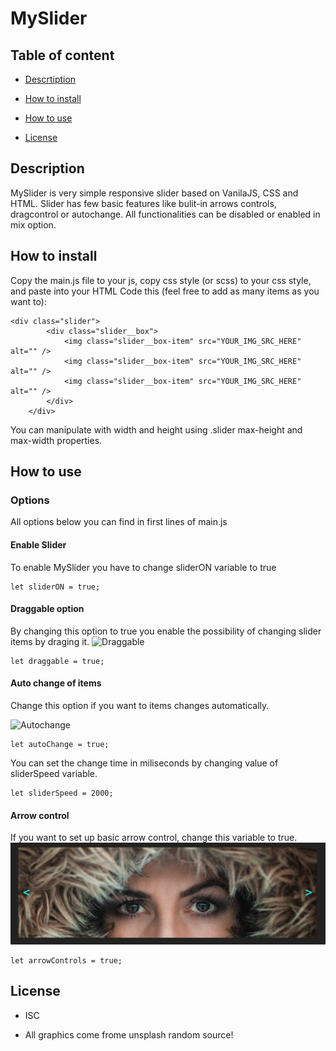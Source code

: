 # MySlider

## Table of content
- [Descrtiption](#descritpion)

- [How to install](#how-to-install)

- [How to use](#how-to-use)

- [License](#license)

## Description

MySlider is very simple responsive slider based on VanilaJS, CSS and HTML. Slider has few basic features like bulit-in arrows controls, dragcontrol or autochange. All functionalities can be disabled or enabled in mix option. 

## How to install 

Copy the main.js file to your js, copy css style (or scss) to your css style, and paste into your HTML Code this (feel free to add as many items as you want to):
```
<div class="slider">
        <div class="slider__box">
            <img class="slider__box-item" src="YOUR_IMG_SRC_HERE" alt="" />
            <img class="slider__box-item" src="YOUR_IMG_SRC_HERE" alt="" />
            <img class="slider__box-item" src="YOUR_IMG_SRC_HERE" alt="" />
        </div>
    </div>
```
You can manipulate with width and height using .slider max-height and max-width properties.

## How to use
### Options
All options below you can find in first lines of main.js
#### Enable Slider
To enable MySlider you have to change sliderON variable to true
```
let sliderON = true;
```
#### Draggable option
By changing this option to true you enable the possibility of changing slider items by draging it.
![Draggable](https://koficode.pl/img/ezgif.com-gif-maker-2.gif)
```
let draggable = true;
```
#### Auto change of items
Change this option if you want to items changes automatically.

![Autochange](https://koficode.pl/img/ezgif.com-gif-maker-1.gif)
```
let autoChange = true;
```
You can set the change time in miliseconds by changing value of sliderSpeed variable.
```
let sliderSpeed = 2000;
```
#### Arrow control 
If you want to set up basic arrow control, change this variable to true.
![Arrows](/assets/img/1.png)
```
let arrowControls = true;
```
## License
- ISC

- All graphics come frome unsplash random source!
